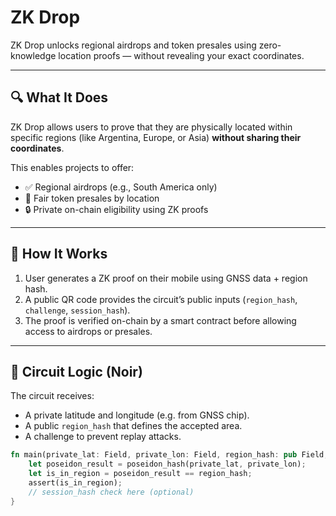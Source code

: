 # ZK Drop

ZK Drop unlocks regional airdrops and token presales using zero-knowledge location proofs — without revealing your exact coordinates.

---

## 🔍 What It Does

ZK Drop allows users to prove that they are physically located within specific regions (like Argentina, Europe, or Asia) **without sharing their coordinates**.

This enables projects to offer:

- ✅ Regional airdrops (e.g., South America only)
- 🎯 Fair token presales by location
- 🔒 Private on-chain eligibility using ZK proofs

---

## 🧪 How It Works

1. User generates a ZK proof on their mobile using GNSS data + region hash.
2. A public QR code provides the circuit’s public inputs (`region_hash`, `challenge`, `session_hash`).
3. The proof is verified on-chain by a smart contract before allowing access to airdrops or presales.

---

## 🔧 Circuit Logic (Noir)

The circuit receives:

- A private latitude and longitude (e.g. from GNSS chip).
- A public `region_hash` that defines the accepted area.
- A challenge to prevent replay attacks.

```rust
fn main(private_lat: Field, private_lon: Field, region_hash: pub Field, challenge: pub Field, session_hash: pub Field) {
    let poseidon_result = poseidon_hash(private_lat, private_lon);
    let is_in_region = poseidon_result == region_hash;
    assert(is_in_region);
    // session_hash check here (optional)
}
```
